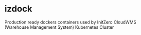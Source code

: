 # izdock

Production ready dockers containers used by InitZero CloudWMS (Warehouse Management System) Kubernetes Cluster
